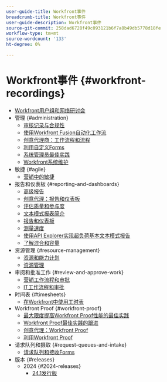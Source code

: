 ```yaml
---
user-guide-title: Workfront事件
breadcrumb-title: Workfront事件
user-guide-description: Workfront事件
source-git-commit: 258dad6728f49c093121b6f7a8b49db5778d18fe
workflow-type: tm+mt
source-wordcount: '133'
ht-degree: 0%

---
```



# Workfront事件 {#workfront-recordings}

+ [Workfront用户组和网络研讨会](overview.md)
+ 管理 {#administration}
   + [审核记录与合规性](user-groups/audit-trails-and-compliance.md)
   + [使用Workfront Fusion自动化工作流](user-groups/automating-workflows-with-workfront-fusion.md)
   + [创意代理商：工作流程和流程](user-groups/creative-agencies-workflows-and-process.md)
   + [利用自定义Forms](user-groups/leveraging-custom-forms.md)
   + [系统管理员最佳实践](user-groups/system-admin-best-practices.md)
   + [Workfront系统维护](user-groups/workfront-system-maintenance.md)
+ 敏捷 {#agile}
   + [营销中的敏捷](user-groups/agile-in-marketing.md)
+ 报告和仪表板 {#reporting-and-dashboards}
   + [高级报告](user-groups/advanced-reporting.md)
   + [创意代理：报告和仪表板](user-groups/creative-agencies-reporting-and-dashboards.md)
   + [评估质量和参与度](webinars/gauging-quality-and-engagement.md)
   + [文本模式报表简介](webinars/introduction-to-text-mode-reporting.md)
   + [报告和仪表板](user-groups/reporting-and-dashboards.md)
   + [测量速度](webinars/measuring-velocity.md)
   + [使用API Explorer实现超负荷基本文本模式报告](webinars/supercharge-basic-text-mode-reporting-using-the-api-explorer.md)
   + [了解混合和容量](webinars/understanding-mix-and-capacity.md)
+ 资源管理 {#resource-management}
   + [资源和能力计划](user-groups/resource-and-capacity-planning.md)
   + [资源管理](user-groups/resource-management.md)
+ 审阅和批准工作 {#review-and-approve-work}
   + [营销工作流程和审批](user-groups/marketing-workflows-and-approvals.md)
   + [IT工作流程和审批](user-groups/it-workflows-and-approvals.md)
+ 时间表 {#timesheets}
   + [在Workfront中使用工时表](user-groups/utilizing-timesheets-in-workfront.md)
+ Workfront Proof {#workfront-proof}
   + [最大限度提高Workfront Proof性能的最佳实践](webinars/best-practices-to-maximize-workfront-proof.md)
   + [Workfront Proof最佳实践的跟进](webinars/follow-up-to-workfront-proof-best-practices.md)
   + [创意代理：Workfront Proof](user-groups/creative-agencies-workfront-proof.md)
   + [利用Workfront Proof](user-groups/leveraging-workfront-proof.md)
+ 请求队列和摄取 {#request-queues-and-intake}
   + [请求队列和接收Forms](user-groups/request-queues-and-intake-forms.md)
+ 版本 {#releases}
   + 2024 {#2024-releases}
      + [24.1发行版](webinars/24-1-release-webinar.md)